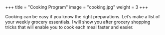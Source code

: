 +++
title  = "Cooking Program"
image  = "cooking.jpg"
weight = 3
+++

Cooking can be easy if you know the right preparations. Let’s make a
list of your weekly grocery essentials. I will show you after grocery
shopping tricks that will enable you to cook each meal faster and
easier.

